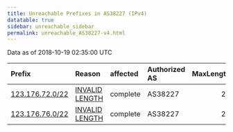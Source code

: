 ```yaml
---
title: Unreachable Prefixes in AS38227 (IPv4)
datatable: true
sidebar: unreachable_sidebar
permalink: unreachable_AS38227-v4.html
---
```


Data as of 2018-10-19 02:35:00 UTC


<div class="datatable-begin"></div>

| Prefix                                                   | Reason                                                                                                    | affected   | Authorized AS   |   MaxLength | Anchor                                       |   unreachable /24s |
|:---------------------------------------------------------|:----------------------------------------------------------------------------------------------------------|:-----------|:----------------|------------:|:---------------------------------------------|-------------------:|
| [123.176.72.0/22](https://stat.ripe.net/123.176.72.0/22) | [INVALID LENGTH](https://rpki-validator.ripe.net/announcement-preview?asn=AS38227&prefix=123.176.72.0/22) | complete   | AS38227         |          21 | [APNIC](unreachable_APNIC_RPKI_Root-v4.html) |                  4 |
| [123.176.76.0/22](https://stat.ripe.net/123.176.76.0/22) | [INVALID LENGTH](https://rpki-validator.ripe.net/announcement-preview?asn=AS38227&prefix=123.176.76.0/22) | complete   | AS38227         |          21 | [APNIC](unreachable_APNIC_RPKI_Root-v4.html) |                  4 |

<div class="datatable-end"></div>
